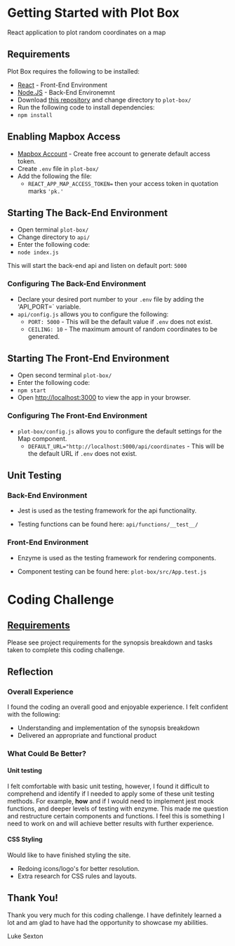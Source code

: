 # Getting Started with Plot Box

React application to plot random coordinates on a map

## Requirements

Plot Box requires the following to be installed:
- [React](https://reactjs.org/) - Front-End Environment
- [Node.JS](https://nodejs.org/en/) - Back-End Environemnt
- Download [this repository](https://github.com/sexton-luke/react-apps) and change directory to `plot-box/`
- Run the following code to install dependencies:
- `npm install`

## Enabling Mapbox Access

- [Mapbox Account](https://account.mapbox.com/) - Create free account to generate default access token.
- Create `.env` file in `plot-box/`
- Add the following the file:
  - `REACT_APP_MAP_ACCESS_TOKEN=` then your access token in quotation marks `'pk.'`


## Starting The Back-End Environment

- Open terminal `plot-box/`
- Change directory to `api/`
- Enter the following code:
- `node index.js`

This will start the back-end api and listen on default port: `5000`

### Configuring The Back-End Environment

- Declare your desired port number to your `.env` file by adding the 'API_PORT=` variable. 
- `api/config.js` allows you to configure the following:
  - `PORT: 5000` - This will be the default value if `.env` does not exist.
  - `CEILING: 10` - The maximum amount of random coordinates to be generated.  


## Starting The Front-End Environment

- Open second terminal `plot-box/`
- Enter the following code:
- `npm start`
- Open [http://localhost:3000](http://localhost:3000) to view the app in your browser.

### Configuring The Front-End Environment

- `plot-box/config.js` allows you to configure the default settings for the Map component.
  - `DEFAULT_URL="http://localhost:5000/api/coordinates` - This will be the default URL if `.env` does not exist.

## Unit Testing

### Back-End Environment

- Jest is used as the testing framework for the api functionality.

- Testing functions can be found here: `api/functions/__test__/`

### Front-End Environment

- Enzyme is used as the testing framework for rendering components.

- Component testing can be found here: `plot-box/src/App.test.js`

# Coding Challenge

## [Requirements](planning/requirements.md)

Please see project requirements for the synopsis breakdown and tasks taken to complete this coding challenge.

## Reflection

### Overall Experience
I found the coding an overall good and enjoyable experience. I felt confident with the following:
- Understanding and implementation of the synopsis breakdown
- Delivered an appropriate and functional product

### What Could Be Better?

#### Unit testing
I felt comfortable with basic unit testing, however, I found it difficult to comprehend and identify if I needed to apply some of these unit testing methods. For example, **how** and if I would need to implement jest mock functions, and deeper levels of testing with enzyme.
This made me question and restructure certain components and functions. I feel this is something I need to work on and will achieve better results with further experience.

#### CSS Styling
Would like to have finished styling the site. 
- Redoing icons/logo's for better resolution.
- Extra research for CSS rules and layouts.

## Thank You!
Thank you very much for this coding challenge. I have definitely learned a lot and am glad to have had the opportunity to showcase my abilities.

Luke Sexton

